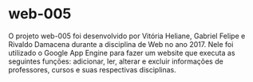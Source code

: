 # web-005

O projeto web-005 foi desenvolvido por Vitória Heliane, Gabriel Felipe e Rivaldo Damacena durante a disciplina de Web no ano 2017. Nele foi utilizado o Google App Engine para fazer um website que executa as seguintes funções: adicionar, ler, alterar e excluir informações de professores, cursos e suas respectivas disciplinas.
